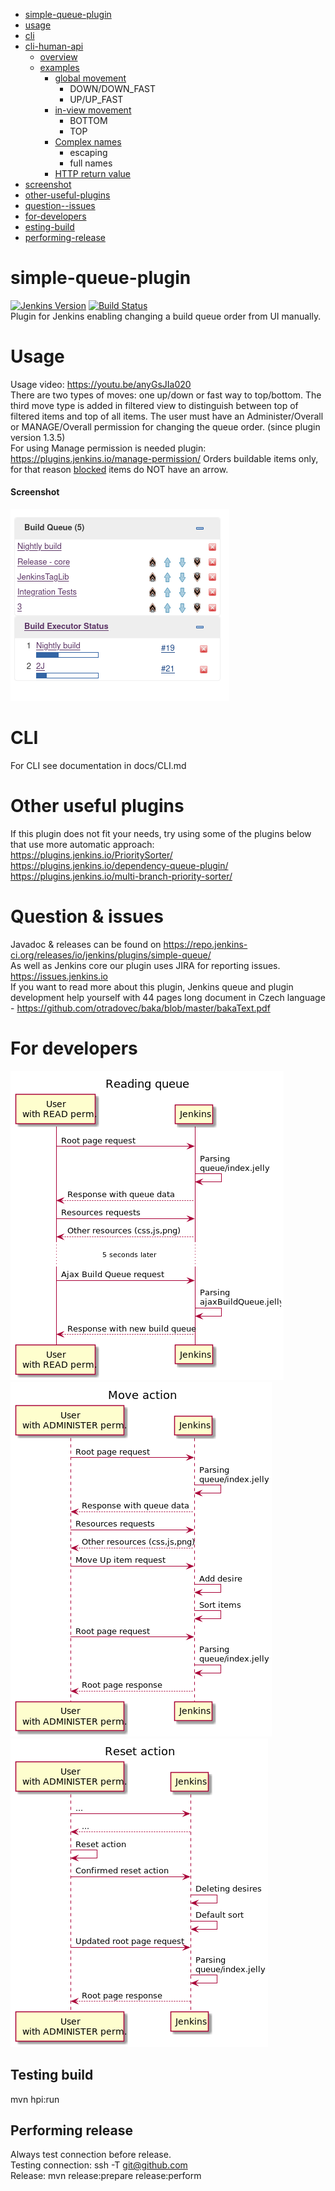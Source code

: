 * [simple-queue-plugin](#simple-queue-plugin)
* [usage](#usage)
* [cli](#cli)
* [cli-human-api](#cli-human-api)
  * [overview](#overview)
  * [examples](#examples)
    * [global movement](#global-movement)
      * DOWN/DOWN_FAST
      * UP/UP_FAST
    * [in-view movement](#in-view-movement)
      * BOTTOM
      * TOP
    * [Complex names](#complex-names)
      * escaping
      * full names
    * [HTTP return value](#http-return-value)
* [screenshot](#screenshot)
* [other-useful-plugins](#other-useful-plugins)
* [question--issues](#question--issues)
* [for-developers](#for-developers)
* [esting-build](#testing-build)
* [performing-release](#performing-release)
# simple-queue-plugin
[![Jenkins Version](https://img.shields.io/badge/Jenkins-2.414.1-green.svg?label=min.%20Jenkins)](https://jenkins.io/download/)
[![Build Status](https://ci.jenkins.io/job/Plugins/job/simple-queue-plugin/job/master/badge/icon)](https://ci.jenkins.io/job/Plugins/job/simple-queue-plugin/job/master/) \
Plugin for Jenkins enabling changing a build queue order from UI manually.
# Usage
Usage video: https://youtu.be/anyGsJIa020 \
There are two types of moves: one up/down or fast way to top/bottom. The third move type is added in filtered view to distinguish between top of filtered items and top of all items.
The user must have an Administer/Overall or MANAGE/Overall permission for changing the queue order. (since plugin version 1.3.5)\
    For using Manage permission is needed plugin: https://plugins.jenkins.io/manage-permission/
Orders buildable items only, for that reason [blocked](hhttps://stackoverflow.com/questions/56182285/difference-between-blocked-stuck-pending-buildable-jobs-in-jenkins) items do NOT have an arrow.<br />

#### Screenshot
![Screenshot](images/queue_screenshot.png "Simple Queue screenshot")

# CLI
For CLI see documentation in docs/CLI.md

# Other useful plugins
If this plugin does not fit your needs, try using some of the plugins below that use more automatic approach:\
https://plugins.jenkins.io/PrioritySorter/ \
https://plugins.jenkins.io/dependency-queue-plugin/ \
https://plugins.jenkins.io/multi-branch-priority-sorter/ 
# Question & issues
Javadoc & releases can be found on https://repo.jenkins-ci.org/releases/io/jenkins/plugins/simple-queue/ \
As well as Jenkins core our plugin uses JIRA for reporting issues. https://issues.jenkins.io \
If you want to read more about this plugin, Jenkins queue and plugin development help yourself with 
44 pages long document in Czech language - https://github.com/otradovec/baka/blob/master/bakaText.pdf 
# For developers
![Sequence diagram](images/basicUsageSequence.png "Simple Queue screenshot")
![Sequence diagram](images/moveUpSequence.png "Simple Queue screenshot")
![Sequence diagram](images/resetSequence.png "Simple Queue screenshot")
## Testing build
mvn hpi:run
## Performing release
Always test connection before release. \
Testing connection: ssh -T git@github.com \
Release: mvn release:prepare release:perform
